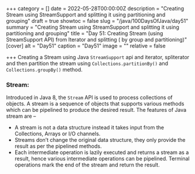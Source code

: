 +++
category = []
date = 2022-05-28T00:00:00Z
description = "Creating Stream using StreamSupport and splitting it using partitioning and grouping"
draft = true
showtoc = false
slug = "/java/100DaysOfJava/day51"
summary = "Creating Stream using StreamSupport and splitting it using partitioning and grouping"
title = "Day 51: Creating Stream (using StreamSupport API)  from Iterator and splitting ( by group and partitioning)"
[cover]
alt = "Day51"
caption = "Day51"
image = ""
relative = false

+++
Creating a Stream using Java `StreamSupport` api and iterator, spliterator and then partition the stream using `Collections.partitionBy()` and `Collections.groupBy()` method.

### Stream:

Introduced in Java 8, the `Stream` API is used to process collections of objects. A stream is a sequence of objects that supports various methods which can be pipelined to produce the desired result.
The features of Java stream are –

- A stream is not a data structure instead it takes input from the Collections, Arrays or I/O channels.
- Streams don’t change the original data structure, they only provide the result as per the pipelined methods.
- Each intermediate operation is lazily executed and returns a stream as a result, hence various intermediate operations can be pipelined. Terminal operations mark the end of the stream and return the result.